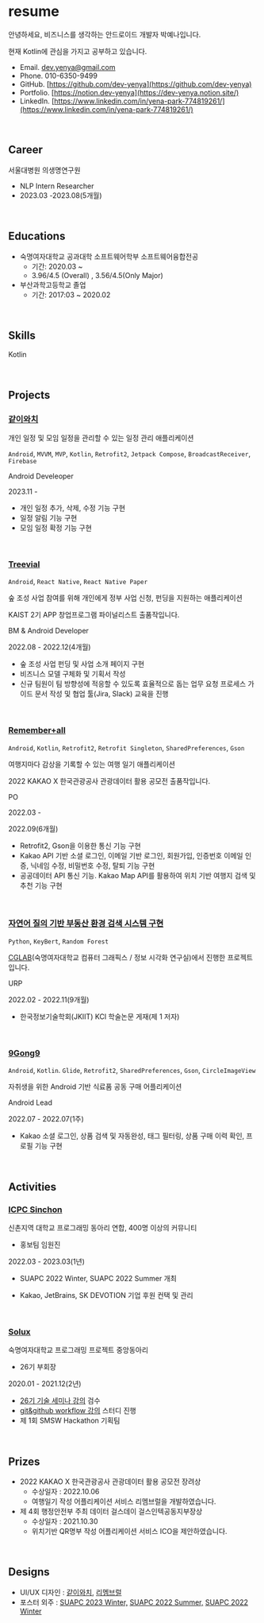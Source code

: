 # resume

안녕하세요, 비즈니스를 생각하는 안드로이드 개발자 박예나입니다.

현재 Kotlin에 관심을 가지고 공부하고 있습니다.

- Email. dev.yenya@gmail.com
- Phone. 010-6350-9499
- GitHub.  [https://github.com/dev-yenya](https://github.com/dev-yenya)
- Portfolio. [https://notion.dev-yenya](https://dev-yenya.notion.site/)
- LinkedIn. [https://www.linkedin.com/in/yena-park-774819261/](https://www.linkedin.com/in/yena-park-774819261/)

<br>

## Career

서울대병원 의생명연구원

- NLP Intern Researcher
- 2023.03 -2023.08(5개월)

<br>

## Educations

- 숙명여자대학교 공과대학 소프트웨어학부 소프트웨어융합전공
    - 기간: 2020.03 ~
    - 3.96/4.5 (Overall) , 3.56/4.5(Only Major)
- 부산과학고등학교 졸업
    - 기간: 2017:03 ~ 2020.02
 
<br>

## Skills

Kotlin

<br>

## Projects

### [같이와치](https://docs.google.com/presentation/d/1a9gO2zy5kPxaFceh0tdWazTB3ycWcLP5wQwLCRXBK-A/edit?usp=drive_link)

개인 일정 및 모임 일정을 관리할 수 있는 일정 관리 애플리케이션

`Android`, `MVVM`, `MVP`, `Kotlin`, `Retrofit2`, `Jetpack Compose`, `BroadcastReceiver`, `Firebase`

Android Develeoper

2023.11 -

- 개인 일정 추가, 삭제, 수정 기능 구현
- 일정 알림 기능 구현
- 모임 일정 확정 기능 구현

<br>

### [Treevial](https://www.notion.so/Treevial-2cc22d792505466199f984ac7856b0ef?pvs=21)

`Android`, `React Native`, `React Native Paper`

숲 조성 사업 참여를 위해 개인에게 정부 사업 신청, 펀딩을 지원하는 애플리케이션

KAIST 2기 APP 창업프로그램 파이널리스트 출품작입니다.

BM & Android Developer

2022.08 - 2022.12(4개월)

- 숲 조성 사업 펀딩 및 사업 소개 페이지 구현
- 비즈니스 모델 구체화 및 기획서 작성
- 신규 팀원이 팀 방향성에 적응할 수 있도록 효율적으로 돕는 업무 요청 프로세스 가이드 문서 작성 및 협업 툴(Jira, Slack) 교육을 진행

<br>

### [Remember+all](https://www.notion.so/REMEMBER-ALL-19b35d911b744c2ebb87eade97fffef6?pvs=21)

`Android`, `Kotlin`, `Retrofit2`, `Retrofit Singleton`, `SharedPreferences`, `Gson`

여행지마다 감상을 기록할 수 있는 여행 일기 애플리케이션

2022 KAKAO X 한국관광공사 관광데이터 활용 공모전 출품작입니다.

PO

2022.03 -

2022.09(6개월)

- Retrofit2, Gson을 이용한 통신 기능 구현
- Kakao API 기반 소셜 로그인, 이메일 기반 로그인, 회원가입, 인증번호 이메일 인증,  닉네임 수정, 비밀번호 수정, 탈퇴 기능 구현
- 공공데이터 API 통신 기능. Kakao Map API를 활용하여 위치 기반 여행지 검색 및 추천 기능 구현

<br>

### [자연어 질의 기반 부동산 환경 검색 시스템 구현](http://ki-it.com/_PR/view/?aidx=34777&bidx=3124)

`Python`, `KeyBert`, `Random Forest`

[CGLAB](https://sites.google.com/view/cglab/%EA%B0%95%EC%A2%8C-teaching?authuser=0)(숙명여자대학교 컴퓨터 그래픽스 / 정보 시각화 연구실)에서 진행한 프로젝트입니다.

URP

2022.02 - 2022.11(9개월)

- 한국정보기술학회(JKIIT) KCI 학술논문 게재(제 1 저자)

<br>

### [9Gong9](https://www.notion.so/9Gong9-78d8e347bc4b42b8a644c2859ce52aa5?pvs=21)

`Android`, `Kotlin`. `Glide`, `Retrofit2`, `SharedPreferences`, `Gson`, `CircleImageView`

자취생을 위한 Android 기반 식료품 공동 구매 어플리케이션

Android Lead

2022.07 - 2022.07(1주)

- Kakao 소셜 로그인, 상품 검색 및 자동완성, 태그 필터링, 상품 구매 이력 확인, 프로필 기능 구현

<br>

## Activities

### [ICPC Sinchon](https://icpc-sinchon.io/)

신촌지역 대학교 프로그래밍 동아리 연합, 400명 이상의 커뮤니티

* 홍보팀 임원진

2022.03 -  2023.03(1년)

- SUAPC 2022 Winter, SUAPC 2022 Summer 개최
- Kakao, JetBrains, SK DEVOTION 기업 후원 컨택 및 관리

  <br>

### [Solux](https://sm-solux.dev/)

숙명여자대학교 프로그래밍 프로젝트 중앙동아리

* 26기 부회장

2020.01 - 2021.12(2년)

- [26기 기술 세미나 강의](https://solux.tistory.com/category/%EC%84%B8%EB%AF%B8%EB%82%98/26%EA%B8%B0%20%EC%84%B8%EB%AF%B8%EB%82%98) 검수
- [git&github workflow 강의](https://drive.google.com/drive/folders/1TYE-fL42_Io36jMfIwTgczKu6ZaGzKxr?usp=drive_link) 스터디 진행
- 제 1회 SMSW Hackathon 기획팀

<br>

## Prizes

- 2022 KAKAO X 한국관광공사 관광데이터 활용 공모전 장려상
    - 수상일자 : 2022.10.06
    - 여행일기 작성 어플리케이션 서비스 리멤브럴을 개발하였습니다.
- 제 4회 행정안전부 주최 데이터 걸스데이 걸스인텍공동지부장상
    - 수상일자 : 2021.10.30
    - 위치기반 QR명부 작성 어플리케이션 서비스 ICO을 제안하였습니다.

<br>

## Designs

- UI/UX 디자인 : [같이와치](https://www.figma.com/file/C7H1CZP7p8LzOVJgPrNvwu/%EA%B0%99%EC%9D%B4%EC%99%80%EC%B9%98?type=design&node-id=87%3A1741&mode=design&t=xFFzaix9ul44cEUm-1), [리멤브럴](https://www.figma.com/file/yKcfL2Ho36oaIjf6wFNXKP/Rememberall?node-id=0%3A1&t=o56MO6ROfBPDgpNB-1)
- 포스터 외주 : [SUAPC 2023 Winter,](https://archive.suapc.kr/2023w/poster/) [SUAPC 2022 Summer,](https://archive.suapc.kr/2022s/poster/) [SUAPC 2022 Winter](https://archive.suapc.kr/2022w/poster/)
